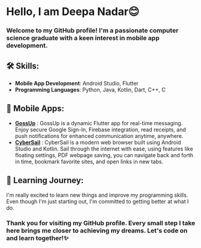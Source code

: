 # Hello, I am Deepa Nadar😊
### Welcome to my GitHub profile! I'm a passionate computer science graduate with a keen interest in mobile app development.
## 🛠️ Skills:
- **Mobile App Development**: Android Studio, Flutter
- **Programming Languages**: Python, Java, Kotlin, Dart, C++, C
## 📱 Mobile Apps:
- [**GossUp**](https://github.com/DeepaNadar/GossUp) : GossUp is a dynamic Flutter app for real-time messaging. Enjoy secure Google Sign-In, Firebase integration, read receipts, and push notifications for enhanced communication anytime, anywhere.
- [**CyberSail**](https://github.com/DeepaNadar/CyberSail) : CyberSail is a modern web browser built using Android Studio and Kotlin. Sail through the internet with ease, using features like floating settings, PDF webpage saving, you can navigate back and forth in time, bookmark favorite sites, and open links in new tabs.<br/>

## 🌱 Learning Journey:
I'm really excited to learn new things and improve my programming skills. Even though I'm just starting out, I'm committed to getting better at what I do.<br/>

### Thank you for visiting my GitHub profile. Every small step I take here brings me closer to achieving my dreams. Let's code on and learn together!✨
